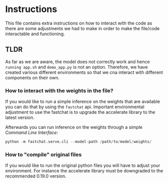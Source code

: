 # Instructions
This file contains extra instructions on how to interact with the code as there are some adjustments we had to make in 
order to make the file/code interactable and functioning.

## TLDR
As far as we are aware, the model does not correctly work and hence `running app.sh` and `demo_app.py` is not an option.
Therefore, we have created various different environments so that we cna interact with different components on their 
own.

### How to interact with the weights in the file?
If you would like to run a simple inference on the weights that are available you can do that by using the `fastchat` 
api.
Important environmental adjustment to use the fastchat is to upgrade the accelerate library to the latest version.

Afterwards you can run inference on the weights through a simple _Command Line Interface_:
```python
python -m fastchat.serve.cli --model-path /path/to/model/weights/
```

### How to "compile" original files
If you would like to run the original python files you will have to adjust your environment. For instance the 
accelerate library must be downgraded to the recommended 0.19.0 version.